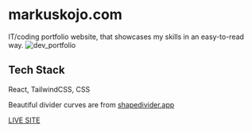 # markuskojo.com

IT/coding portfolio website, that showcases my skills in an easy-to-read way.
![dev_portfolio](https://user-images.githubusercontent.com/93631986/232899017-1d86958c-0fec-44fe-a2ca-4187705ab3de.gif)


## Tech Stack

React, TailwindCSS, CSS

Beautiful divider curves are from [shapedivider.app](https://www.shapedivider.app/)


[LIVE SITE](https://markuskojo.com/)
